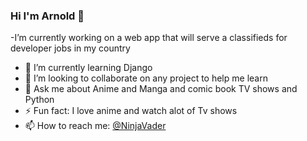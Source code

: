 ### Hi I'm Arnold 👋



-I’m currently working on a web app that will serve a classifieds for developer jobs in my country
- 🌱 I’m currently learning Django 
- 👯 I’m looking to collaborate on any project to help me learn
- 💬 Ask me about Anime and Manga and comic book TV shows and Python
- ⚡ Fun fact: I love anime and watch alot of Tv shows
- 📫 How to reach me: [@NinjaVader](https://www.twitter.com/NinjaVader)



<!--
**darkarnold/darkarnold** is a ✨ _special_ ✨ repository because its `README.md` (this file) appears on your GitHub profile.

Here are some ideas to get you started:

- 🔭 I’m currently working on 
- 🌱 I’m currently learning Django 
- 👯 I’m looking to 
- 🤔 I’m looking for help with ...
- 💬 Ask me about 
- 📫 How to reach me:
- 😄 Pronouns: ...
- ⚡ Fun fact: 

-->
